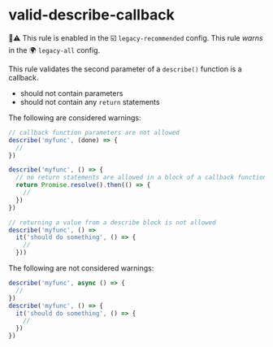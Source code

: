 # valid-describe-callback

💼⚠️ This rule is enabled in the ☑️ `legacy-recommended` config. This rule _warns_ in the 🌍 `legacy-all` config.

<!-- end auto-generated rule header -->

This rule validates the second parameter of a `describe()` function is a callback.

- should not contain parameters
- should not contain any `return` statements

The following are considered warnings:

```js
// callback function parameters are not allowed
describe('myfunc', (done) => {
  //
})

describe('myfunc', () => {
  // no return statements are allowed in a block of a callback function
  return Promise.resolve().then(() => {
    //
  })
})

// returning a value from a describe block is not allowed
describe('myfunc', () =>
  it('should do something', () => {
    //
  }))
```

The following are not considered warnings:

```js
describe('myfunc', async () => {
  //
})
describe('myfunc', () => {
  it('should do something', () => {
    //
  })
})
```
